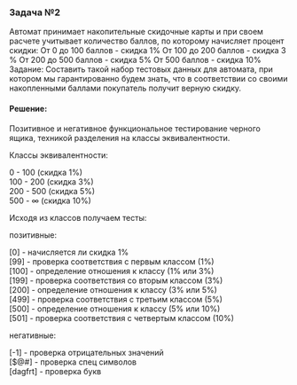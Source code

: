 ### Задача №2

   Автомат принимает накопительные скидочные карты и при своем расчете учитывает количество баллов, по которому начисляет процент скидки: От 0 до 100 баллов - скидка 1% От 100 до 200 баллов - скидка 3 % От 200 до 500 баллов - скидка 5% От 500 баллов - скидка 10% Задание: Составить такой набор тестовых данных для автомата, при котором мы гарантированно будем знать, что в соответствии со своими накопленными баллами покупатель получит верную скидку.

#### Решение:
Позитивное и негативное функциональное тестирование черного ящика, техникой разделения на классы эквивалентности.

Классы эквивалентности:
<p>0 - 100		(скидка 1%)<br>
100 - 200	(скидка 3%)<br>
200 - 500	(скидка 5%)<br>
500 - ∞		(скидка 10%)</p>

Исходя из классов получаем тесты:

   позитивные:
<p>[0] 	- начисляется ли скидка 1%<br>
[99] 	- проверка соответствия с первым классом (1%)<br>
[100]	- определение отношения к классу (1% или 3%)<br>
[199]	- проверка соответствия со вторым классом (3%)<br>
[200]	- определение отношения к классу (3% или 5%)<br>
[499]	- проверка соответствия с третьим классом (5%)<br>
[500]	- определение отношения к классу (5% или 10%)<br>
[501] 	- проверка соответствия с четвертым классом (10%)</p>

негативные:
<p>[-1]	- проверка отрицательных значений<br>
[$@#]	- проверка спец символов<br>
[dagfrt]	- проверка букв</p>




